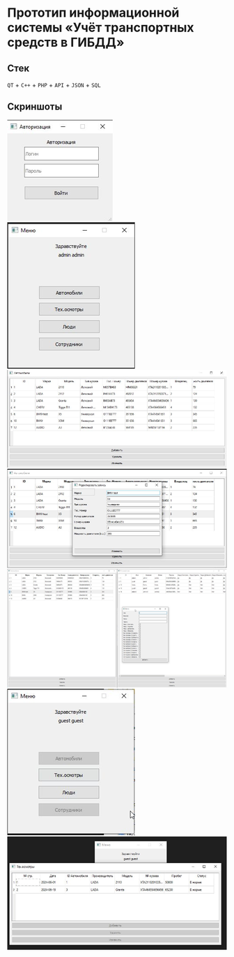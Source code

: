 # Прототип информационной системы «Учёт транспортных средств в ГИБДД»
## Стек
`QT` + `C++` + `PHP` + `API` + `JSON` + `SQL` 
## Скриншоты
![](img/1.jpg)
![](img/2.jpg)
![](img/3.jpg)
![](img/4.jpg)
![](img/5.jpg)
![](img/6.jpg)
![](img/7.jpg)